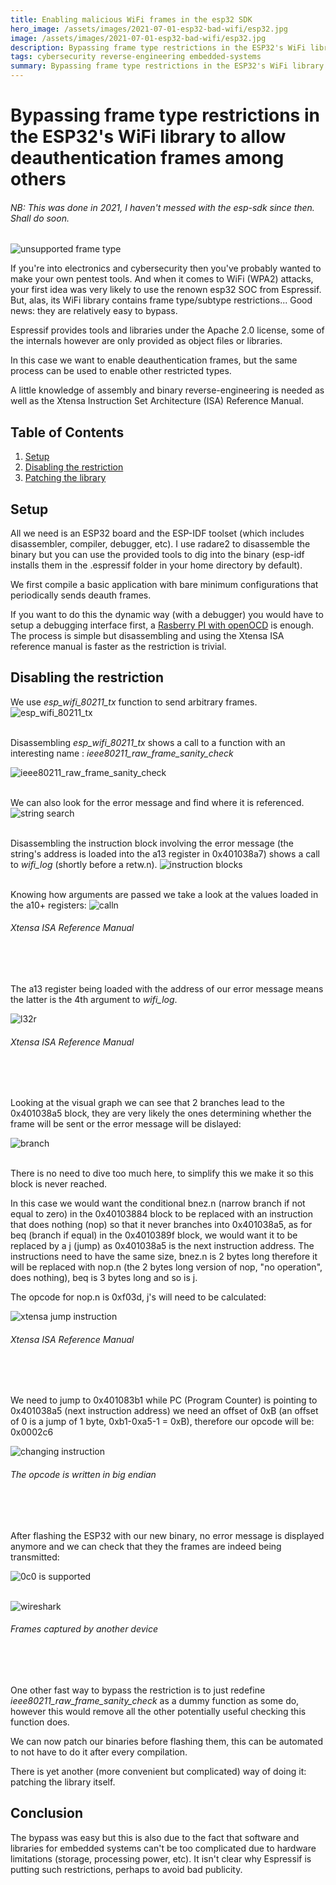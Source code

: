 ```yaml
---
title: Enabling malicious WiFi frames in the esp32 SDK
hero_image: /assets/images/2021-07-01-esp32-bad-wifi/esp32.jpg
image: /assets/images/2021-07-01-esp32-bad-wifi/esp32.jpg
description: Bypassing frame type restrictions in the ESP32's WiFi library to allow deauthentication frames among others
tags: cybersecurity reverse-engineering embedded-systems
summary: Bypassing frame type restrictions in the ESP32's WiFi library to allow deauthentication frames among others
---
```

# Bypassing frame type restrictions in the ESP32's WiFi library to allow deauthentication frames among others

###### NB: This was done in 2021, I haven't messed with the esp-sdk since then. Shall do soon.
![unsupported frame type](/assets/images/2021-07-01-esp32-bad-wifi/unsupport_frame_type_c0.jpg)


If you're into electronics and cybersecurity then you've probably wanted to make your own pentest tools.
And when it comes to WiFi (WPA2) attacks, your first idea was very likely to use the renown esp32 SOC from Espressif.
But, alas, its WiFi library contains frame type/subtype restrictions...
Good news: they are relatively easy to bypass.

Espressif provides tools and libraries under the Apache 2.0 license, some of the internals however are only provided as object files or libraries.

In this case we want to enable deauthentication frames, but the same process can be used to enable other restricted types.

A little knowledge of assembly and binary reverse-engineering is needed as well as the Xtensa Instruction Set Architecture (ISA) Reference Manual.


## Table of Contents

1. [Setup](#setup)
2. [Disabling the restriction](#disabling-the-restriction)
3. [Patching the library](#patching-the-library)


## Setup

All we need is an ESP32 board and the ESP-IDF toolset (which includes disassembler, compiler, debugger, etc).
I use radare2 to disassemble the binary but you can use the provided tools to dig into the binary (esp-idf installs them in the .espressif folder in your home directory by default).

We first compile a basic application with bare minimum configurations that periodically sends deauth frames.

If you want to do this the dynamic way (with a debugger) you would have to setup a debugging interface first, a [Rasberry PI with openOCD](https://github.com/espressif/openocd-esp32) is enough.
The process is simple but disassembling and using the Xtensa ISA reference manual is faster as the restriction is trivial.

## Disabling the restriction

We use *esp_wifi_80211_tx* function to send arbitrary frames.
![esp_wifi_80211_tx](/assets/images/2021-07-01-esp32-bad-wifi/esp_wifi_80211_tx.jpg)
<br><br>

Disassembling *esp_wifi_80211_tx* shows a call to a function with an interesting name : *ieee80211_raw_frame_sanity_check*

![ieee80211_raw_frame_sanity_check](/assets/images/2021-07-01-esp32-bad-wifi/ieee80211_raw_frame_sanity_check.jpg)
<br><br>

We can also look for the error message and find where it is referenced.
![string search](/assets/images/2021-07-01-esp32-bad-wifi/string_search.jpg)
<br><br>

Disassembling the instruction block involving the error message (the string's address is loaded into the a13 register in 0x401038a7) shows a call to *wifi_log* (shortly before a retw.n).
![instruction blocks](/assets/images/2021-07-01-esp32-bad-wifi/instruction_blk1.jpg)
<br><br>

Knowing how arguments are passed we take a look at the values loaded in the a10+ registers:
![calln](/assets/images/2021-07-01-esp32-bad-wifi/calln.jpg)
###### *Xtensa ISA Reference Manual*
<br><br>

The a13 register being loaded with the address of our error message means the latter is the 4th argument to *wifi_log*.

![l32r](/assets/images/2021-07-01-esp32-bad-wifi/l32r.jpg)
###### *Xtensa ISA Reference Manual*  
<br><br>


Looking at the visual graph we can see that 2 branches lead to the 0x401038a5 block, they are very likely the ones determining whether the frame will be sent or the error message will be dislayed:

![branch](/assets/images/2021-07-01-esp32-bad-wifi/branch.jpg)
<br><br>

There is no need to dive too much here, to simplify this we make it so this block is never reached.

In this case we would want the conditional bnez.n (narrow branch if not equal to zero) in the 0x40103884 block to be replaced with an instruction that does nothing (nop) so that it never branches into 0x401038a5, as for beq (branch if equal) in the 0x4010389f block, we would want it to be replaced by a j (jump) as 0x401038a5 is the next instruction address.
The instructions need to have the same size, bnez.n is 2 bytes long therefore it will be replaced with nop.n (the 2 bytes long version of nop, "no operation", does nothing), beq is 3 bytes long and so is j.

The opcode for nop.n is 0xf03d, j's will need to be calculated:

![xtensa jump instruction](/assets/images/2021-07-01-esp32-bad-wifi/xtensa_jump_instruction.jpg)
###### *Xtensa ISA Reference Manual*
<br><br>


We need to jump to 0x401083b1 while PC (Program Counter) is pointing to 0x401038a5 (next instruction address) we need an offset of 0xB (an offset of 0 is a jump of 1 byte, 0xb1-0xa5-1 = 0xB), therefore our opcode will be: 0x0002c6

![changing instruction](/assets/images/2021-07-01-esp32-bad-wifi/changing_instruction.jpg)
###### *The opcode is written in big endian*
<br><br>

After flashing the ESP32 with our new binary, no error message is displayed anymore and we can check that they the frames are indeed being transmitted:

![0c0 is supported](/assets/images/2021-07-01-esp32-bad-wifi/0c0_supported.jpg)
<br><br>


![wireshark](/assets/images/2021-07-01-esp32-bad-wifi/wireshark.jpg)
###### *Frames captured by another device*
<br><br>


One other fast way to bypass the restriction is to just redefine *ieee80211_raw_frame_sanity_check* as a dummy function as some do, however this would remove all the other potentially useful checking this function does.

We can now patch our binaries before flashing them, this can be automated to not have to do it after every compilation.

There is yet another (more convenient but complicated) way of doing it: patching the library itself.

## Conclusion  

The bypass was easy but this is also due to the fact that software and libraries for embedded systems can't be too complicated due to hardware limitations (storage, processing power, etc).
It isn't clear why Espressif is putting such restrictions, perhaps to avoid bad publicity.
